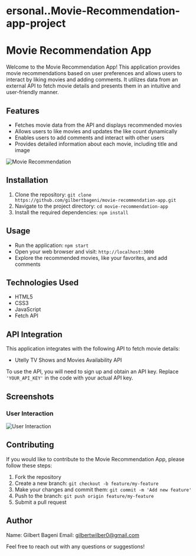 # ersonal..Movie-Recommendation-app-project

# Movie Recommendation App

Welcome to the Movie Recommendation App! This application provides movie recommendations based on user preferences and allows users to interact by liking movies and adding comments. It utilizes data from an external API to fetch movie details and presents them in an intuitive and user-friendly manner.


## Features

- Fetches movie data from the API and displays recommended movies
- Allows users to like movies and updates the like count dynamically
- Enables users to add comments and interact with other users
- Provides detailed information about each movie, including title and image

![Movie Recommendation](images/movie-recommendation.jpg)

## Installation

1. Clone the repository: `git clone https://github.com/gilbertbageni/movie-recommendation-app.git`
2. Navigate to the project directory: `cd movie-recommendation-app`
3. Install the required dependencies: `npm install`

## Usage

- Run the application: `npm start`
- Open your web browser and visit: `http://localhost:3000`
- Explore the recommended movies, like your favorites, and add comments

## Technologies Used

- HTML5
- CSS3
- JavaScript
- Fetch API

## API Integration

This application integrates with the following API to fetch movie details:

- Utelly TV Shows and Movies Availability API

To use the API, you will need to sign up and obtain an API key. Replace `'YOUR_API_KEY'` in the code with your actual API key.

## Screenshots

### User Interaction

![User Interaction](images/user-interaction.jpg)

## Contributing

If you would like to contribute to the Movie Recommendation App, please follow these steps:

1. Fork the repository
2. Create a new branch: `git checkout -b feature/my-feature`
3. Make your changes and commit them: `git commit -m 'Add new feature'`
4. Push to the branch: `git push origin feature/my-feature`
5. Submit a pull request

## Author

Name: Gilbert Bageni
Email: gilbertwilber0@gmail.com

Feel free to reach out with any questions or suggestions!
